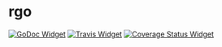 # rgo

[![GoDoc Widget]][GoDoc] [![Travis Widget]][Travis] [![Coverage Status Widget]][Coverage Status]

[GoDoc]: https://godoc.org/github.com/uluyol/rgo
[GoDoc Widget]: https://godoc.org/github.com/uluyol/rgo?status.png
[Travis]: https://travis-ci.org/uluyol/rgo
[Travis Widget]: https://travis-ci.org/uluyol/rgo.svg?branch=master
[Coverage Status]: https://coveralls.io/github/uluyol/rgo?branch=master
[Coverage Status Widget]: https://coveralls.io/repos/uluyol/rgo/badge.svg?branch=master&service=github

